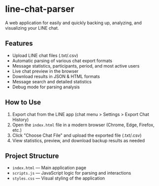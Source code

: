 # line-chat-parser

A web application for easily and quickly backing up, analyzing, and visualizing your LINE chat.

## Features

- Upload LINE chat files (.txt/.csv)
- Automatic parsing of various chat export formats
- Message statistics, participants, period, and most active users
- Live chat preview in the browser
- Download results in JSON & HTML formats
- Message search and detailed statistics
- Debug mode for parsing analysis

## How to Use

1. Export chat from the LINE app (chat menu > Settings > Export Chat History)
2. Open the `index.html` file in a modern browser (Chrome, Edge, Firefox, etc.)
3. Click "Choose Chat File" and upload the exported file (.txt/.csv)
4. View statistics, preview, and download backup results as needed

## Project Structure

- `index.html` — Main application page
- `scripts.js` — JavaScript logic for parsing and interactions
- `styles.css` — Visual styling of the application
